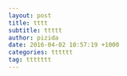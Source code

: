 ```yaml
---
layout: post
title: tttt
subtitle: ttttt
author: pizida
date: 2016-04-02 10:57:19 +1000
categories: tttttt
tag: ttttttt
---
```

